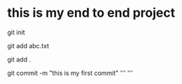 # this is my end to end project

git init



git add abc.txt


git add .


git commit -m "this is my first commit"
'''
'''
